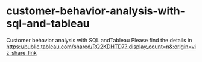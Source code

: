 # customer-behavior-analysis-with-sql-and-tableau
Customer behavior analysis with SQL andTableau
Please find the details in https://public.tableau.com/shared/RQ2KDHTD7?:display_count=n&:origin=viz_share_link
